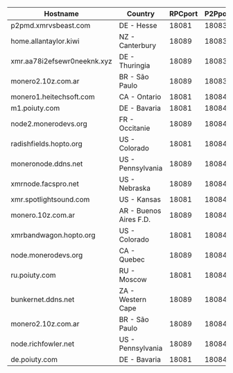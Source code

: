 Hostname | Country | RPCport | P2Pport
--- | --- | --- | ---
p2pmd.xmrvsbeast.com | DE - Hesse | 18081 | 18083
home.allantaylor.kiwi | NZ - Canterbury | 18089 | 18083
xmr.aa78i2efsewr0neeknk.xyz | DE - Thuringia | 18089 | 18083
monero2.10z.com.ar | BR - São Paulo | 18089 | 18083
monero1.heitechsoft.com | CA - Ontario | 18081 | 18084
m1.poiuty.com | DE - Bavaria | 18081 | 18084
node2.monerodevs.org | FR - Occitanie | 18089 | 18084
radishfields.hopto.org | US - Colorado | 18081 | 18084
moneronode.ddns.net | US - Pennsylvania | 18089 | 18084
xmrnode.facspro.net | US - Nebraska | 18089 | 18084
xmr.spotlightsound.com | US - Kansas | 18081 | 18084
monero.10z.com.ar | AR - Buenos Aires F.D. | 18089 | 18084
xmrbandwagon.hopto.org | US - Colorado | 18081 | 18084
node.monerodevs.org | CA - Quebec | 18089 | 18084
ru.poiuty.com | RU - Moscow | 18081 | 18084
bunkernet.ddns.net | ZA - Western Cape | 18089 | 18084
monero2.10z.com.ar | BR - São Paulo | 18089 | 18084
node.richfowler.net | US - Pennsylvania | 18089 | 18084
de.poiuty.com | DE - Bavaria | 18081 | 18084
